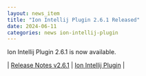 ```yaml
---
layout: news_item
title: "Ion Intellij Plugin 2.6.1 Released"
date: 2024-06-11
categories: news ion-intellij-plugin
---
```


Ion Intellij Plugin 2.6.1 is now available.

| [Release Notes v2.6.1](https://github.com/amazon-ion/ion-intellij-plugin/releases/tag/v2.6.1) | [Ion Intellij Plugin](https://github.com/amazon-ion/ion-intellij-plugin) |

